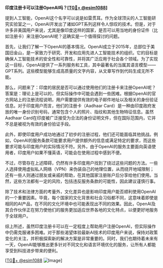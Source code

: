 **印度注册卡可以注册OpenAI吗？[[TG💪+ @esim1088](https://t.me/s/esim1088)]**

提到人工智能，OpenAI这个名字可以说是如雷贯耳。作为全球顶尖的人工智能研究实验室之一，OpenAI开发出了诸如GPT系列这样令人惊叹的技术。但是，对于许多非美国用户来说，尤其是像印度这样的国家，是否可以用当地的身份证件（比如注册卡）来注册OpenAI呢？这确实是一个值得探讨的问题。

首先，让我们了解一下OpenAI的基本情况。OpenAI成立于2015年，总部位于美国旧金山，是一家致力于研究、开发和应用先进人工智能技术的组织。它的目标是确保人工智能技术的安全性和可靠性，并将其广泛应用于社会各个领域。为了实现这一目标，OpenAI提供了一系列服务和工具，其中最著名的当属其语言模型——GPT系列。这些模型能够生成高质量的文字内容，从文章写作到代码生成无所不能。

那么，问题来了：印度的居民是否可以通过使用他们的注册卡来注册OpenAI呢？答案是：理论上是可以的，但实际操作中可能会遇到一些困难。根据OpenAI的官方网站上的注册流程说明，用户需要提供有效的电子邮件地址以及相关的身份验证信息。对于印度用户而言，他们的注册卡（Aadhaar Card）是一种由印度政府发放的唯一身份识别号码，通常包含个人的照片、指纹和其他生物特征信息。虽然Aadhaar Card在印度被广泛接受为合法的身份证明文件，但在国际范围内，它并不总是被视为有效的身份验证手段。

此外，即使印度用户成功地通过了初步的注册过程，他们还可能面临其他挑战。例如，OpenAI的服务条款可能要求用户提供额外的信息或满足特定的要求，而这些要求可能与印度用户的实际情况不符。另外，由于OpenAI的服务主要面向英语使用者，印度用户如果不懂英语，可能会在使用过程中感到不便。

不过，尽管存在上述障碍，仍然有许多印度用户找到了绕过这些问题的方法。一些人选择使用虚拟私人网络（VPN）来伪装自己的地理位置，从而绕开地域限制；还有一些人则通过朋友或亲戚的帮助，在其他国家注册账户后分享给他们使用。当然，这些方法都有一定的风险，包括违反服务条款的可能性，因此建议谨慎行事。

除了技术和法律方面的考量外，文化差异也是影响印度用户能否顺利使用OpenAI的一个重要因素。毕竟，每个国家的文化背景和社会习俗都不同，这意味着即使是相同的AI产品，在不同的文化环境中也可能表现出不同的效果。因此，OpenAI及其合作伙伴正在努力使他们的服务更加适应世界各地的文化特点，以便更好地服务于全球用户。

综上所述，虽然印度注册卡可以在一定程度上帮助用户注册OpenAI，但实际操作中仍需克服诸多困难。对于那些渴望体验最新AI技术的印度用户来说，保持对政策变化的关注，并积极探索新的解决方案是非常重要的。同时，我们也期待着未来有一天，OpenAI能够推出更多针对不同文化和语言环境优化的服务，让所有人都能享受到科技进步带来的便利。

[[TG💪+ @esim1088](https://t.me/s/esim1088) ![Image](https://i.postimg.cc/4NQfJmqS/Snipaste-2025-05-13-00-14-12.png)]